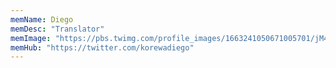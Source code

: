 ```yaml
---
memName: Diego  
memDesc: "Translator"
memImage: "https://pbs.twimg.com/profile_images/1663241050671005701/jM44WrZf_400x400.jpg"
memHub: "https://twitter.com/korewadiego"
---
```


